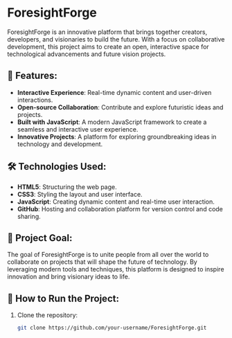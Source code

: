 
# ForesightForge

ForesightForge is an innovative platform that brings together creators, developers, and visionaries to build the future. With a focus on collaborative development, this project aims to create an open, interactive space for technological advancements and future vision projects.

## 🚀 Features:
- **Interactive Experience**: Real-time dynamic content and user-driven interactions.
- **Open-source Collaboration**: Contribute and explore futuristic ideas and projects.
- **Built with JavaScript**: A modern JavaScript framework to create a seamless and interactive user experience.
- **Innovative Projects**: A platform for exploring groundbreaking ideas in technology and development.

## 🛠 Technologies Used:
- **HTML5**: Structuring the web page.
- **CSS3**: Styling the layout and user interface.
- **JavaScript**: Creating dynamic content and real-time user interaction.
- **GitHub**: Hosting and collaboration platform for version control and code sharing.

## 📜 Project Goal:
The goal of ForesightForge is to unite people from all over the world to collaborate on projects that will shape the future of technology. By leveraging modern tools and techniques, this platform is designed to inspire innovation and bring visionary ideas to life.

## 📂 How to Run the Project:
1. Clone the repository:
   ```bash
   git clone https://github.com/your-username/ForesightForge.git
